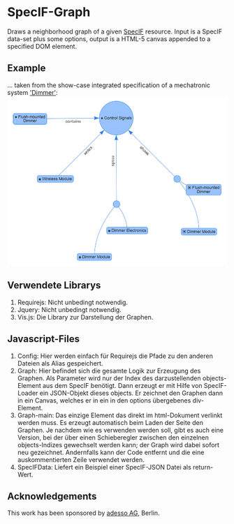 # SpecIF-Graph
Draws a neighborhood graph of a given [SpecIF](http://specif.de) resource. Input is a SpecIF data-set plus some options, output is a HTML-5 canvas appended to a specified DOM element.

## Example
... taken from the show-case integrated specification of a mechatronic system ['Dimmer'](http://se.reqif.net/apps/reader.html#pid/ACP-59c8a7730000bca80137509a49b1218b/sid/SP-59c8a7730000bca80137509a49b1218b/relations/MEl-5a9ce0310000bca801378176dc4744e8):
![example](example.PNG)

## Verwendete Librarys 
1. Requirejs: Nicht unbedingt notwendig.
2. Jquery: Nicht unbedingt notwendig.
3. Vis.js: Die Library zur Darstellung der Graphen.

## Javascript-Files
1.	Config: Hier werden einfach für Requirejs die Pfade zu den anderen Dateien als Alias gespeichert.
2.	Graph: Hier befindet sich die gesamte Logik zur Erzeugung des Graphen. Als Parameter wird nur der Index des darzustellenden objects-Element aus dem SpecIF benötigt. Dann erzeugt er mit Hilfe von SpecIF-Loader ein JSON-Objekt dieses objects. Er zeichnet den Graphen dann in ein Canvas, welches er in ein in den options übergebenes div-Element. 
3.	Graph-main: Das einzige Element das direkt im html-Dokument verlinkt werden muss. Es erzeugt automatisch beim Laden der Seite den Graphen. Je nachdem wie es verwenden werden soll, gibt es auch eine Version, bei der über einen Schieberegler zwischen den einzelnen objects-Indizes gewechselt werden kann; der Graph wird dabei sofort neu gezeichnet. Andernfalls kann der Code entfernt und die eine auskommentierten Zeile verwendet werden.
4.	SpecIFData: Liefert ein Beispiel einer SpecIF-JSON Datei als return-Wert.

## Acknowledgements
This work has been sponsored by [adesso AG](http://adesso.de), Berlin.
